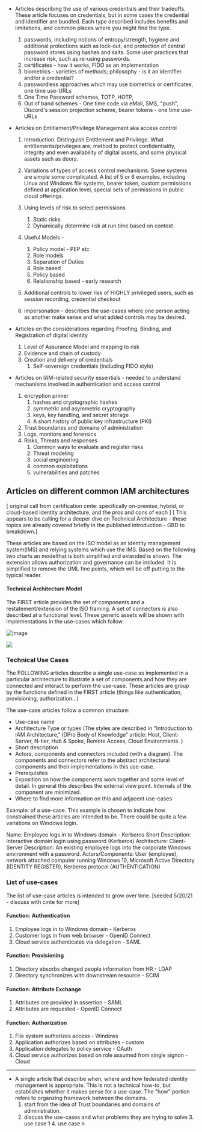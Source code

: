 - Articles describing the use of various credentials and their tradeoffs.  These article focuses on credentials, but in some cases the credential and identifier are bundled. Each type described includes benefits and limitations, and common places where you might find the type.

   1. passwords, including notions of entropy/strength, hygiene and additional protections such as lock-out, and protection of central password stores using hashes and salts.  Some user practices that increase risk, such as re-using passwords. 
   3. certificates - how it works, FIDO as an implementation
   4. biometrics - varieties of methods; philosophy - is it an identifier and/or a credential?
   6. passwordless approaches which may use biometrics or certificates, one time use-URLs
   7. One Time Password schemes, TOTP, HOTP, 
   8. Out of band schemes - One time code via eMail, SMS, "push", Discord's session projection scheme, bearer tokens - one time use-URLs

- Articles on Entitlement/Privilege Management aka access control

   1. Introduction. Distinguish Entitlement and Privilege. What entitlements/privileges are; method to protect confidentiality, integrity and even availability of digital assets, and some physical assets such as doors.  
   2. Variations of types of access control mechanisms.  Some systems are simple some complicated.  A list of 5 or 6 examples, including Linux and Windows file systems, bearer token, custom permissions defined at application level,  special sets of permissions in public cloud offerings.
   3. Using levels of risk to select permissions
      1. Static risks
      2. Dynamically determine risk at run time based on context
   6. Useful Models - 
      1. Policy model - PEP etc
      2. Role models
      3. Separation of Duties
      4. Role based 
      5. Policy based
      6. Relationship based - early research
   5. Additional controls to lower risk of HIGHLY privileged users, such as session recording, credential checkout

   7. impersonation - describes the use-cases where one person acting as another make sense and what  added controls may be desired.

- Articles on the considerations regarding Proofing, Binding, and Registration of digital identity
   1. Level of Assurance Model and mapping to risk
   2. Evidence and chain of custody
   3. Creation and delivery of credentials
      1. Self-sovereign credentials (including FIDO style)

- Articles on IAM-related security essentials - needed to understand mechanisms involved in authentication and access control
   1. encryption primer
      1. hashes and cryptographic hashes
      2. symmetric and asymmetric cryptography
      3. keys, key handling, and secret storage
      4. A short history of public key infrastructure (PKI)
   2. Trust boundaries and domains of administration
   3. Logs, monitors and forensics
   4. Risks, Threats and responses
      1. Common ways to evaluate and register risks
      1. Threat modeling
      2. social engineering
      3. common exploitations
      4. vulnerabilities and patches
## Articles on different common IAM architectures

   [ original call from certification cmte: specifically on-premise, hybrid, or cloud-based identity architecture, and the pros and cons of each ]
   [ This appears to be calling for a deeper dive on Technical Architecture - these topics are already covered briefly in the published introduction - GBD to breakdown.]

   These articles are based on the ISO model as an identity management system(IMS) and relying systems which use the IMS.  Based on the following two charts an modelthat is both simplified and extended is shown.  The extension allows authorization and governance can be included. It is simplified to remove the UML fine points, which will be off putting to the typical reader. 

#### Technical Architecture Model

The FIRST article provides the set of components and a restatement/extension of the ISO framing.  A set of connectors is also described at a functional level.  These generic assets will be shown with implementations in the use-cases which follow.

   ![image](base-use-case.png "a")

   

   ![](component-model.png)

### Technical Use Cases   

The FOLLOWING articles describe a single use-case as implemented in a  particular architecture to illustrate a set of components and how they are connected and interact to perform the use-case.  These articles are group by the functions defined in the FIRST article (things like authentication, provisioning, authorization...)

The use-case articles follow a common structure:
   - Use-case name
   - Architecture Type or types (The styles are described in  "Introduction to IAM Architecture," IDPro Body of Knowledge" article: Host, Client-Server, N-tier, Hub & Spoke, Remote Access, Cloud Environments.  )
   - Short description
   - Actors, components and connectors included (with a diagram).  The components and connectors refer to the abstract architectural components and their implementations in this use-case.
   - Prerequisites
   - Exposition on how the components work together and some level of detail.  In general this describes the external view point.  Internals of the component are minimized.
   - Where to find more information on this and adjacent use-cases

Example: of a use-case.  This example is chosen to indicate how constrained these articles are intended to be.  There could be quite a few variations on Windows login.  

   Name: Employee logs in to Windows domain - Kerberos
   Short Description: Interactive domain login using password (Kerberos)
   Architecture: Client-Server
   Description: An existing employee logs into the corporate Windows environment with a password.
   Actors/Components: User (employee), network attached computer running Windows 10, Microsoft Active Directory (IDENTITY REGISTER),  Kerberos protocol (AUTHENTICATION)

### List of use-cases 

The list of use-case articles is intended to grow over time. [seeded 5/20/21 - discuss with cmte for more]

#### Function: Authentication
1. Employee logs in to Windows domain - Kerberos
1. Customer logs in from web browser - OpenID Connect
1. Cloud service authenticates via delegation - SAML


#### Function: Provisioning
1. Directory absorbs changed people information from HR - LDAP
1. Directory synchronizes with downstream resource - SCIM

#### Function: Attribute Exchange

1. Attributes are provided in assertion - SAML
2. Attributes are requested - OpenID Connect

#### Function: Authorization

1. File system authorizes access - Windows
2. Application authorizes based on attributes - custom
3. Application delegates to policy service - OAuth
4. Cloud service authorizes based on role assumed from single signon - Cloud

   

---

- A single article that describe when, where and how federated identity management is appropriate.  This is not a technical how-to, but establishes whether it makes sense for a use-case.  The "how" portion refers to organzing framework between the domains.
   1. start from the idea of Trust boundaries and domains of administration.  
   2. discuss the use-cases and what problems they are trying to solve
      3. use case 1
      4. use case n 